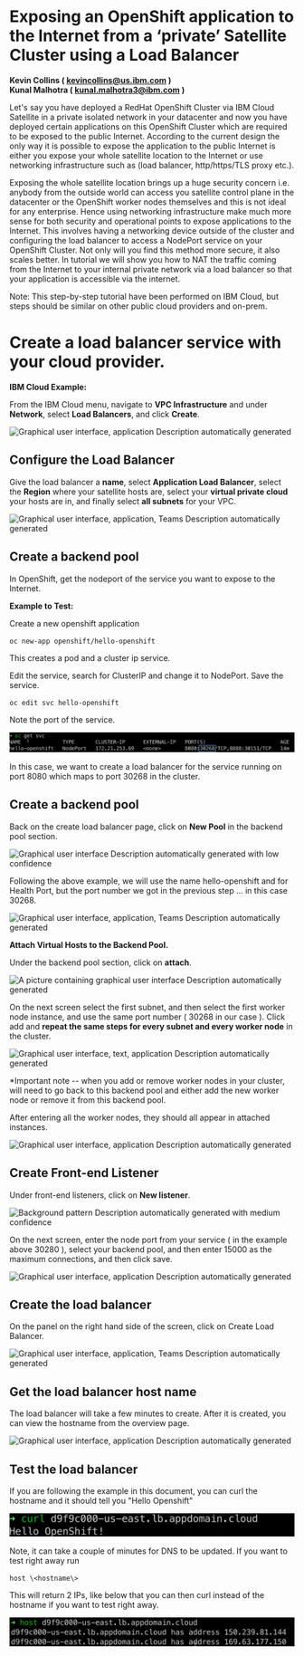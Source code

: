 Exposing an OpenShift application to the Internet from a ‘private’ Satellite Cluster using a Load Balancer
===================================


**Kevin Collins ( kevincollins@us.ibm.com )**  
**Kunal Malhotra ( kunal.malhotra3@ibm.com )**

Let's say you have deployed a RedHat OpenShift Cluster via IBM Cloud
Satellite in a private isolated network in your datacenter and now you
have deployed certain applications on this OpenShift Cluster which are
required to be exposed to the public Internet. According to the current
design the only way it is possible to expose the application to the
public Internet is either you expose your whole satellite location to
the Internet or use networking infrastructure such as (load balancer,
http/https/TLS proxy etc.).

Exposing the whole satellite location brings up a huge security concern
i.e. anybody from the outside world can access you satellite control
plane in the datacenter or the OpenShift worker nodes themselves and
this is not ideal for any enterprise. Hence using networking
infrastructure make much more sense for both security and operational
points to expose applications to the Internet. This involves having a
networking device outside of the cluster and configuring the load
balancer to access a NodePort service on your OpenShift Cluster. Not
only will you find this method more secure, it also scales better. In
tutorial we will show you how to NAT the traffic coming from the
Internet to your internal private network via a load balancer so that
your application is accessible via the internet.

Note: This step-by-step tutorial have been performed on IBM Cloud, but
steps should be similar on other public cloud providers and on-prem.

Create a load balancer service with your cloud provider.
========================================================

**IBM Cloud Example:**

From the IBM Cloud menu, navigate to **VPC Infrastructure** and under
**Network**, select **Load Balancers**, and click **Create**.

![Graphical user interface, application Description automatically
generated](media/image1.png)

Configure the Load Balancer
---------------------------

Give the load balancer a **name**, select **Application Load Balancer**,
select the **Region** where your satellite hosts are, select your
**virtual private cloud** your hosts are in, and finally select **all
subnets** for your VPC.

![Graphical user interface, application, Teams Description automatically
generated](media/image2.png)

Create a backend pool
---------------------

In OpenShift, get the nodeport of the service you want to expose to the
Internet.

**Example to Test:**

Create a new openshift application

```
oc new-app openshift/hello-openshift
```

This creates a pod and a cluster ip service.

Edit the service, search for ClusterIP and change it to NodePort. Save
the service.

```
oc edit svc hello-openshift
```
Note the port of the service.

![](media/image3.png)

In this case, we want to create a load balancer for the service running
on port 8080 which maps to port 30268 in the cluster.

Create a backend pool
---------------------

Back on the create load balancer page, click on **New Pool** in the
backend pool section.

![Graphical user interface Description automatically generated with low
confidence](media/image4.png)

Following the above example, we will use the name hello-openshift and
for Health Port, but the port number we got in the previous step ... in
this case 30268.

![Graphical user interface, application, Teams Description automatically
generated](media/image5.png)

**Attach Virtual Hosts to the Backend Pool.**

Under the backend pool section, click on **attach**.

![A picture containing graphical user interface Description
automatically generated](media/image6.png)

On the next screen select the first subnet, and then select the first
worker node instance, and use the same port number ( 30268 in our case
). Click add and **repeat the same steps for every subnet and every
worker node** in the cluster.

![Graphical user interface, text, application Description automatically
generated](media/image7.png)

\*Important note -- when you add or remove worker nodes in your cluster,
will need to go back to this backend pool and either add the new worker
node or remove it from this backend pool.

After entering all the worker nodes, they should all appear in attached
instances.

![Graphical user interface, application Description automatically
generated](media/image8.png)

Create Front-end Listener
-------------------------

Under front-end listeners, click on **New listener**.

![Background pattern Description automatically generated with medium
confidence](media/image9.png)

On the next screen, enter the node port from your service ( in the
example above 30280 ), select your backend pool, and then enter 15000 as
the maximum connections, and then click save.

![Graphical user interface, application Description automatically
generated](media/image10.png)

Create the load balancer
------------------------

On the panel on the right hand side of the screen, click on Create Load
Balancer.

![Graphical user interface, application, Teams Description automatically
generated](media/image11.png)

Get the load balancer host name
-------------------------------

The load balancer will take a few minutes to create. After it is
created, you can view the hostname from the overview page.

![Graphical user interface, application Description automatically
generated](media/image12.png)

Test the load balancer
----------------------

If you are following the example in this document, you can curl the
hostname and it should tell you "Hello Openshift"

![](media/image13.png)

Note, it can take a couple of minutes for DNS to be updated. If you want
to test right away run

```
host \<hostname\>
```

This will return 2 IPs, like below that you can then curl instead of the
hostname if you want to test right away.

![](media/image14.png)

